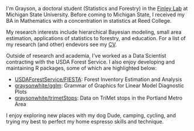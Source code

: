 I'm Grayson, a doctoral student (Statistics and Forestry) in the [Finley Lab](https://www.finley-lab.com) at Michigan State University. Before coming to Michigan State, I received my BA in Mathematics with a concentration in statistics at Reed College. 

My research interests include hierarchical Bayesian modeling, small area estimation, applications of statistics to forestry, and education. For a list of my research (and other) endevors see my [CV](https://graysonwhite.com/Grayson_White_CV.pdf). 

Outside of research and academia, I've worked as a Data Scientist contracting with the USDA Forest Service. I also enjoy developing and maintaining R packages, some of which are highlighted below:

- [USDAForestService/FIESTA](https://github.com/USDAForestService/FIESTA): Forest Inventory Estimation and Analysis 
- [graysonwhite/gglm](https://github.com/graysonwhite/gglm): Grammar of Graphics for Linear Model Diagnostic Plots
- [graysonwhite/trimetStops](https://github.com/graysonwhite/trimetStops): Data on TriMet stops in the Portland Metro Area

I enjoy exploring new places with my dog Dude, camping, cycling, and trying my best to perfect my home espresso skills and technique.
